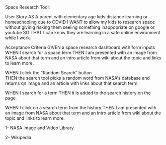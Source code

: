 Space Research Tool:

User Story
AS A parent with elementary age kids distance learning or homeschooling due to COVID
I WANT to allow my kids to research space without givinig risking them seeiing something inappopriate on google or youtube 
SO THAT I can know they are learning in a safe online environment while I work. 

Acceptance Criteria
GIVEN a space research dashboard with form inputs
WHEN I search for a space term
THEN I am presented with an image from NASA about that term and an intro article from wiki about the topic and links to learn more. 

WHEN I click the "Random Search" button  
THEN the search tool picks a random word from NASA's database and returns qn image and an article with links about that search term.

WHEN I search for a term 
THEN it is added to the search history on the page. 

WHEN I click on a search term from the history
THEN I am presented with an image from NASA about that term and an intro article from wiki about the topic and links to learn more.  

1- NASA Image and Video Library

2- Wikipedia